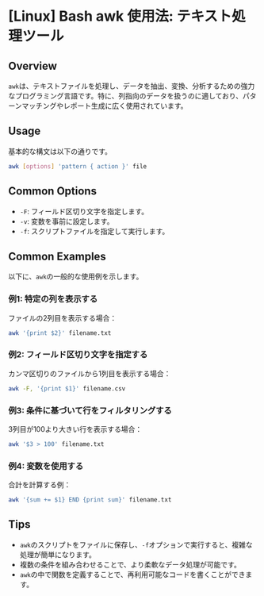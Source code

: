 # [Linux] Bash awk 使用法: テキスト処理ツール

## Overview
`awk`は、テキストファイルを処理し、データを抽出、変換、分析するための強力なプログラミング言語です。特に、列指向のデータを扱うのに適しており、パターンマッチングやレポート生成に広く使用されています。

## Usage
基本的な構文は以下の通りです。

```bash
awk [options] 'pattern { action }' file
```

## Common Options
- `-F`: フィールド区切り文字を指定します。
- `-v`: 変数を事前に設定します。
- `-f`: スクリプトファイルを指定して実行します。

## Common Examples
以下に、`awk`の一般的な使用例を示します。

### 例1: 特定の列を表示する
ファイルの2列目を表示する場合：

```bash
awk '{print $2}' filename.txt
```

### 例2: フィールド区切り文字を指定する
カンマ区切りのファイルから1列目を表示する場合：

```bash
awk -F, '{print $1}' filename.csv
```

### 例3: 条件に基づいて行をフィルタリングする
3列目が100より大きい行を表示する場合：

```bash
awk '$3 > 100' filename.txt
```

### 例4: 変数を使用する
合計を計算する例：

```bash
awk '{sum += $1} END {print sum}' filename.txt
```

## Tips
- `awk`のスクリプトをファイルに保存し、`-f`オプションで実行すると、複雑な処理が簡単になります。
- 複数の条件を組み合わせることで、より柔軟なデータ処理が可能です。
- `awk`の中で関数を定義することで、再利用可能なコードを書くことができます。